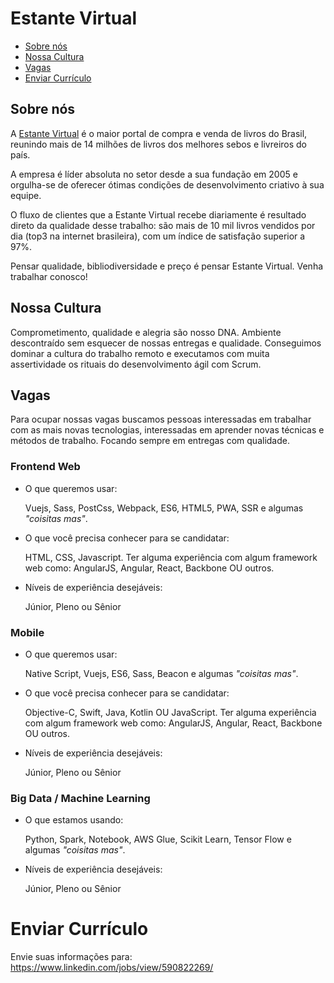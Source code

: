 # Estante Virtual

* [Sobre nós](#sobre-nós)
* [Nossa Cultura](#nossa-cultura)
* [Vagas](#vagas)
* [Enviar Currículo](#enviar-currículo)

## Sobre nós

A [Estante Virtual](https://estantevirtual.com.br) é o maior portal de compra e venda de livros do Brasil,
reunindo mais de 14 milhões de livros dos melhores sebos e livreiros do país. 

A empresa é líder absoluta no setor desde a sua fundação em 2005
e orgulha-se de oferecer ótimas condições de desenvolvimento criativo à sua equipe.  

O fluxo de clientes que a Estante Virtual recebe diariamente 
é resultado direto da qualidade desse trabalho: são mais de 10 mil livros vendidos por dia
(top3 na internet brasileira), com um índice de satisfação superior a 97%.

Pensar qualidade, bibliodiversidade e preço é pensar Estante Virtual. Venha trabalhar conosco!

## Nossa Cultura

Comprometimento, qualidade e alegria são nosso DNA. Ambiente descontraído sem esquecer de nossas
entregas e qualidade. Conseguimos dominar a cultura do trabalho remoto e executamos com muita 
assertividade os rituais do desenvolvimento ágil com Scrum.

## Vagas

Para ocupar nossas vagas buscamos pessoas interessadas em trabalhar com as mais novas tecnologias,
interessadas em aprender novas técnicas e métodos de trabalho. Focando sempre em entregas com qualidade.

### Frontend Web

* O que queremos usar:

  Vuejs, Sass, PostCss, Webpack, ES6, HTML5, PWA, SSR e algumas *"coisitas mas"*.
    
* O que você precisa conhecer para se candidatar:

  HTML, CSS, Javascript. 
  Ter alguma experiência com algum framework web como: AngularJS, Angular, React, Backbone OU outros.
  
* Níveis de experiência desejáveis:

  Júnior, Pleno ou Sênior
  
### Mobile

* O que queremos usar:

  Native Script, Vuejs, ES6, Sass, Beacon e algumas *"coisitas mas"*.
    
* O que você precisa conhecer para se candidatar:

  Objective-C, Swift, Java, Kotlin OU JavaScript.
  Ter alguma experiência com algum framework web como: AngularJS, Angular, React, Backbone OU outros.
  
* Níveis de experiência desejáveis:

  Júnior, Pleno ou Sênior
  
### Big Data / Machine Learning

* O que estamos usando:

  Python, Spark, Notebook, AWS Glue, Scikit Learn, Tensor Flow e algumas *"coisitas mas"*.

* Níveis de experiência desejáveis:

  Júnior, Pleno ou Sênior

# Enviar Currículo

Envie suas informações para: https://www.linkedin.com/jobs/view/590822269/
